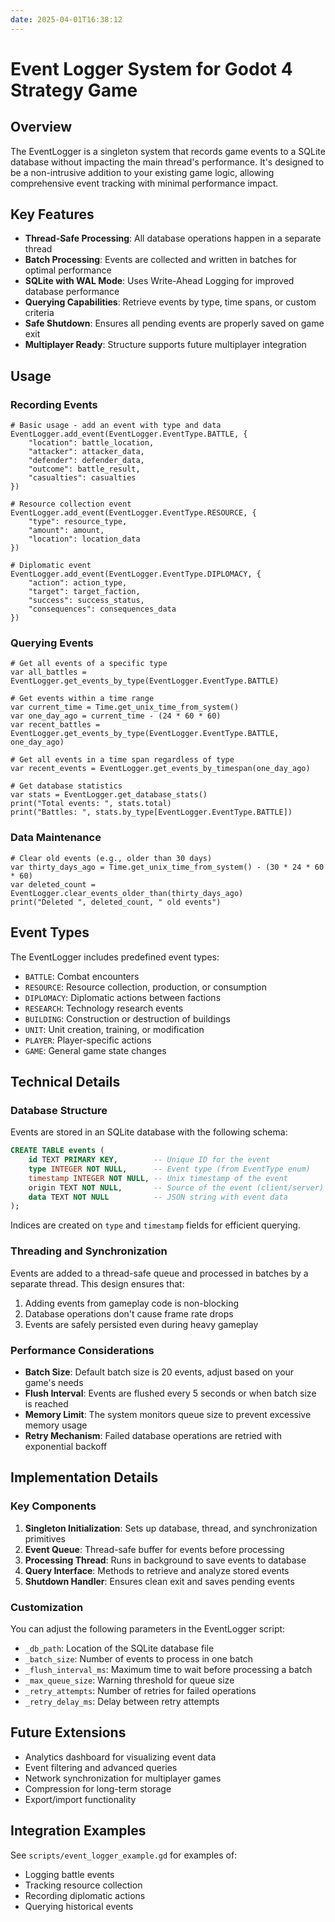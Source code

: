 ```yaml
---
date: 2025-04-01T16:38:12
---
```

# Event Logger System for Godot 4 Strategy Game

## Overview

The EventLogger is a singleton system that records game events to a SQLite database without impacting the main thread's performance. It's designed to be a non-intrusive addition to your existing game logic, allowing comprehensive event tracking with minimal performance impact.

## Key Features

- **Thread-Safe Processing**: All database operations happen in a separate thread
- **Batch Processing**: Events are collected and written in batches for optimal performance
- **SQLite with WAL Mode**: Uses Write-Ahead Logging for improved database performance
- **Querying Capabilities**: Retrieve events by type, time spans, or custom criteria
- **Safe Shutdown**: Ensures all pending events are properly saved on game exit
- **Multiplayer Ready**: Structure supports future multiplayer integration

## Usage

### Recording Events

```gdscript
# Basic usage - add an event with type and data
EventLogger.add_event(EventLogger.EventType.BATTLE, {
    "location": battle_location,
    "attacker": attacker_data,
    "defender": defender_data,
    "outcome": battle_result,
    "casualties": casualties
})

# Resource collection event
EventLogger.add_event(EventLogger.EventType.RESOURCE, {
    "type": resource_type,
    "amount": amount,
    "location": location_data
})

# Diplomatic event
EventLogger.add_event(EventLogger.EventType.DIPLOMACY, {
    "action": action_type,
    "target": target_faction,
    "success": success_status,
    "consequences": consequences_data
})
```

### Querying Events

```gdscript
# Get all events of a specific type
var all_battles = EventLogger.get_events_by_type(EventLogger.EventType.BATTLE)

# Get events within a time range
var current_time = Time.get_unix_time_from_system()
var one_day_ago = current_time - (24 * 60 * 60)
var recent_battles = EventLogger.get_events_by_type(EventLogger.EventType.BATTLE, one_day_ago)

# Get all events in a time span regardless of type
var recent_events = EventLogger.get_events_by_timespan(one_day_ago)

# Get database statistics
var stats = EventLogger.get_database_stats()
print("Total events: ", stats.total)
print("Battles: ", stats.by_type[EventLogger.EventType.BATTLE])
```

### Data Maintenance

```gdscript
# Clear old events (e.g., older than 30 days)
var thirty_days_ago = Time.get_unix_time_from_system() - (30 * 24 * 60 * 60)
var deleted_count = EventLogger.clear_events_older_than(thirty_days_ago)
print("Deleted ", deleted_count, " old events")
```

## Event Types

The EventLogger includes predefined event types:

- `BATTLE`: Combat encounters
- `RESOURCE`: Resource collection, production, or consumption
- `DIPLOMACY`: Diplomatic actions between factions
- `RESEARCH`: Technology research events
- `BUILDING`: Construction or destruction of buildings
- `UNIT`: Unit creation, training, or modification
- `PLAYER`: Player-specific actions
- `GAME`: General game state changes

## Technical Details

### Database Structure

Events are stored in an SQLite database with the following schema:

```sql
CREATE TABLE events (
    id TEXT PRIMARY KEY,        -- Unique ID for the event
    type INTEGER NOT NULL,      -- Event type (from EventType enum)
    timestamp INTEGER NOT NULL, -- Unix timestamp of the event
    origin TEXT NOT NULL,       -- Source of the event (client/server)
    data TEXT NOT NULL          -- JSON string with event data
);
```

Indices are created on `type` and `timestamp` fields for efficient querying.

### Threading and Synchronization

Events are added to a thread-safe queue and processed in batches by a separate thread. This design ensures that:

1. Adding events from gameplay code is non-blocking
2. Database operations don't cause frame rate drops
3. Events are safely persisted even during heavy gameplay

### Performance Considerations

- **Batch Size**: Default batch size is 20 events, adjust based on your game's needs
- **Flush Interval**: Events are flushed every 5 seconds or when batch size is reached
- **Memory Limit**: The system monitors queue size to prevent excessive memory usage
- **Retry Mechanism**: Failed database operations are retried with exponential backoff

## Implementation Details

### Key Components

1. **Singleton Initialization**: Sets up database, thread, and synchronization primitives
2. **Event Queue**: Thread-safe buffer for events before processing
3. **Processing Thread**: Runs in background to save events to database
4. **Query Interface**: Methods to retrieve and analyze stored events
5. **Shutdown Handler**: Ensures clean exit and saves pending events

### Customization

You can adjust the following parameters in the EventLogger script:

- `_db_path`: Location of the SQLite database file
- `_batch_size`: Number of events to process in one batch
- `_flush_interval_ms`: Maximum time to wait before processing a batch
- `_max_queue_size`: Warning threshold for queue size
- `_retry_attempts`: Number of retries for failed operations
- `_retry_delay_ms`: Delay between retry attempts

## Future Extensions

- Analytics dashboard for visualizing event data
- Event filtering and advanced queries
- Network synchronization for multiplayer games
- Compression for long-term storage
- Export/import functionality

## Integration Examples

See `scripts/event_logger_example.gd` for examples of:
- Logging battle events
- Tracking resource collection
- Recording diplomatic actions
- Querying historical events 